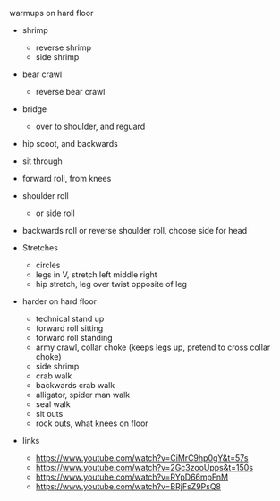 warmups on hard floor

* shrimp
    * reverse shrimp
    * side shrimp
* bear crawl
    * reverse bear crawl
* bridge
    * over to shoulder, and reguard
* hip scoot, and backwards
* sit through
* forward roll, from knees
* shoulder roll
    * or side roll
* backwards roll or reverse shoulder roll, choose side for head
* Stretches
    * circles
    * legs in V, stretch left middle right
    * hip stretch, leg over twist opposite of leg

* harder on hard floor
    * technical stand up
    * forward roll sitting
    * forward roll standing
    * army crawl, collar choke (keeps legs up, pretend to cross collar choke)
    * side shrimp
    * crab walk
    * backwards crab walk
    * alligator, spider man walk
    * seal walk
    * sit outs
    * rock outs, what knees on floor

* links
   * https://www.youtube.com/watch?v=CiMrC9hp0gY&t=57s
   * https://www.youtube.com/watch?v=2Gc3zooUpps&t=150s
   * https://www.youtube.com/watch?v=RYpD66mpFnM
   * https://www.youtube.com/watch?v=BRjFsZ9PsQ8